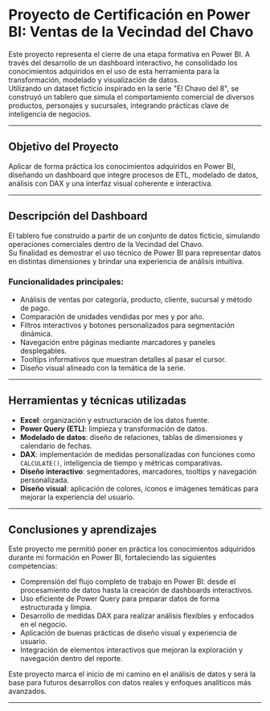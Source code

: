 # Proyecto de Certificación en Power BI: Ventas de la Vecindad del Chavo

Este proyecto representa el cierre de una etapa formativa en Power BI. A través del desarrollo de un dashboard interactivo, he consolidado los conocimientos adquiridos en el uso de esta herramienta para la transformación, modelado y visualización de datos.  
Utilizando un dataset ficticio inspirado en la serie "El Chavo del 8", se construyó un tablero que simula el comportamiento comercial de diversos productos, personajes y sucursales, integrando prácticas clave de inteligencia de negocios.

---

## Objetivo del Proyecto

Aplicar de forma práctica los conocimientos adquiridos en Power BI, diseñando un dashboard que integre procesos de ETL, modelado de datos, análisis con DAX y una interfaz visual coherente e interactiva.

---

## Descripción del Dashboard

El tablero fue construido a partir de un conjunto de datos ficticio, simulando operaciones comerciales dentro de la Vecindad del Chavo.  
Su finalidad es demostrar el uso técnico de Power BI para representar datos en distintas dimensiones y brindar una experiencia de análisis intuitiva.

### Funcionalidades principales:

- Análisis de ventas por categoría, producto, cliente, sucursal y método de pago.
- Comparación de unidades vendidas por mes y por año.
- Filtros interactivos y botones personalizados para segmentación dinámica.
- Navegación entre páginas mediante marcadores y paneles desplegables.
- Tooltips informativos que muestran detalles al pasar el cursor.
- Diseño visual alineado con la temática de la serie.

---

## Herramientas y técnicas utilizadas

- **Excel**: organización y estructuración de los datos fuente.
- **Power Query (ETL)**: limpieza y transformación de datos.
- **Modelado de datos**: diseño de relaciones, tablas de dimensiones y calendario de fechas.
- **DAX**: implementación de medidas personalizadas con funciones como `CALCULATE()`, inteligencia de tiempo y métricas comparativas.
- **Diseño interactivo**: segmentadores, marcadores, tooltips y navegación personalizada.
- **Diseño visual**: aplicación de colores, íconos e imágenes temáticas para mejorar la experiencia del usuario.

---

## Conclusiones y aprendizajes

Este proyecto me permitió poner en práctica los conocimientos adquiridos durante mi formación en Power BI, fortaleciendo las siguientes competencias:

- Comprensión del flujo completo de trabajo en Power BI: desde el procesamiento de datos hasta la creación de dashboards interactivos.
- Uso eficiente de Power Query para preparar datos de forma estructurada y limpia.
- Desarrollo de medidas DAX para realizar análisis flexibles y enfocados en el negocio.
- Aplicación de buenas prácticas de diseño visual y experiencia de usuario.
- Integración de elementos interactivos que mejoran la exploración y navegación dentro del reporte.

Este proyecto marca el inicio de mi camino en el análisis de datos y será la base para futuros desarrollos con datos reales y enfoques analíticos más avanzados.

---


